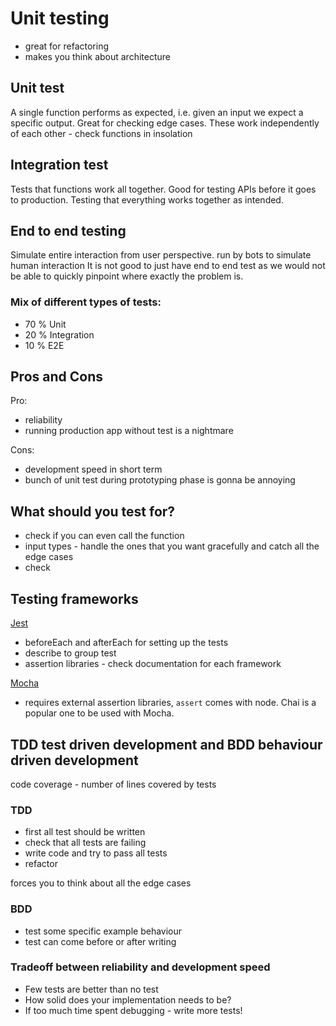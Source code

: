 # Unit testing

- great for refactoring
- makes you think about architecture


## Unit test
A single function performs as expected, i.e. given an input we expect a specific output. Great for checking edge cases.
These work independently of each other - check functions in insolation

## Integration test
Tests that functions work all together. Good for testing APIs before it goes to production. 
Testing that everything works together as intended.

## End to end testing
Simulate entire interaction from user perspective.
run by bots to simulate human interaction
It is not good to just have end to end test as we would not be able to quickly pinpoint where exactly the problem is. 

### Mix of different types of tests:
- 70 % Unit
- 20 % Integration
- 10 % E2E


## Pros and Cons
Pro:
- reliability
- running production app without test is a nightmare

Cons:
- development speed in short term
- bunch of unit test during prototyping phase is gonna be annoying

## What should you test for?
- check if you can even call the function
- input types - handle the ones that you want gracefully and catch all the edge cases
- check 


## Testing frameworks
[Jest](https://jestjs.io/docs/setup-teardown)
- beforeEach and afterEach for setting up the tests
- describe to group test
- assertion libraries - check documentation for each framework

[Mocha](https://mochajs.org/)
- requires external assertion libraries, `assert` comes with node. Chai is a popular one to be used with Mocha.


## TDD test driven development and BDD behaviour driven development
code coverage - number of lines covered by tests
### TDD
- first all test should be written
- check that all tests are failing
- write code and try to pass all tests
- refactor

forces you to think about all the edge cases

### BDD
- test some specific example behaviour
- test can come before or after writing

### Tradeoff between reliability and development speed
- Few tests are better than no test
- How solid does your implementation needs to be? 
- If too much time spent debugging - write more tests!
